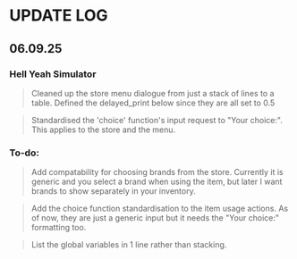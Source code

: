 # UPDATE LOG

## 06.09.25

### Hell Yeah Simulator
> Cleaned up the store menu dialogue from just a stack of lines to a table. Defined the delayed_print below since they are all set to 0.5

> Standardised the 'choice' function's input request to "Your choice:". This applies to the store and the menu.

### To-do:
> Add compatability for choosing brands from the store. Currently it is generic and you select a brand when using the item, but later I want brands to show separately in your inventory.

> Add the choice function standardisation to the item usage actions. As of now, they are just a generic input but it needs the "Your choice:" formatting too.

> List the global variables in 1 line rather than stacking.